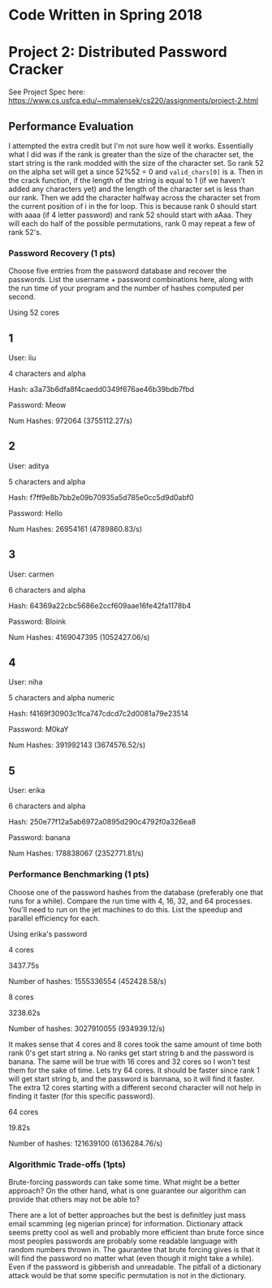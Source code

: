 # Code Written in Spring 2018

# Project 2: Distributed Password Cracker

See Project Spec here: https://www.cs.usfca.edu/~mmalensek/cs220/assignments/project-2.html

## Performance Evaluation

I attempted the extra credit but I'm not sure how well it works. Essentially what I did was if the rank is greater than the size of the character set, the start string is the rank modded with the size of the character set. So rank 52 on the alpha set will get a since 52%52 = 0 and `valid_chars[0]` is a. Then in the crack function, if the length of the string is equal to 1 (if we haven't added any characters yet) and the length of the character set is less than our rank. Then we add the character halfway across the character set from the current position of i in the for loop. This is because rank 0 should start with aaaa (if 4 letter password) and rank 52 should start with aAaa. They will each do half of the possible permutations, rank 0 may repeat a few of rank 52's.

### Password Recovery (1 pts)

Choose five entries from the password database and recover the passwords. List the username + password combinations here, along with the run time of your program and the number of hashes computed per second.

Using 52 cores


## 1
User: liu

4 characters and alpha

Hash: a3a73b6dfa8f4caedd0349f676ae46b39bdb7fbd

Password: Meow

Num Hashes: 972064 (3755112.27/s)

## 2

User: aditya

5 characters and alpha

Hash: f7ff9e8b7bb2e09b70935a5d785e0cc5d9d0abf0

Password: Hello 

Num Hashes: 26954161 (4789860.83/s)

## 3

User: carmen

6 characters and alpha

Hash: 64369a22cbc5686e2ccf609aae16fe42fa1178b4

Password: Bloink

Num Hashes: 4169047395 (1052427.06/s)

## 4 

User: niha

5 characters and alpha numeric

Hash: f4169f30903c1fca747cdcd7c2d0081a79e23514

Password: M0kaY

Num Hashes: 391992143 (3674576.52/s)

## 5 

User: erika

6 characters and alpha

Hash: 250e77f12a5ab6972a0895d290c4792f0a326ea8

Password: banana

Num Hashes: 178838067 (2352771.81/s)


### Performance Benchmarking (1 pts)

Choose one of the password hashes from the database (preferably one that runs for a while). Compare the run time with 4, 16, 32, and 64 processes. You'll need to run on the jet machines to do this. List the speedup and parallel efficiency for each.

Using erika's password

4 cores

3437.75s

Number of hashes: 1555336554 (452428.58/s)

8 cores

3238.62s 

Number of hashes: 3027910055 (934939.12/s)  

It makes sense that 4 cores and 8 cores took the same amount of time both rank 0's get start string a. No ranks get start string b and the password is banana. The same will be true with 16 cores and 32 cores so I won't test them for the sake of time. Lets try 64 cores. It should be faster since rank 1 will get start string b, and the password is bannana, so it will find it faster. The extra 12 cores starting with a different second character will not help in finding it faster (for this specific password).

64 cores

19.82s

Number of hashes: 121639100 (6136284.76/s)

### Algorithmic Trade-offs (1pts)

Brute-forcing passwords can take some time. What might be a better approach?  On the other hand, what is one guarantee our algorithm can provide that others may not be able to?

There are a lot of better approaches but the best is definitley just mass email scamming (eg nigerian prince) for information. Dictionary attack seems pretty cool as well and probably more efficient than brute force since most peoples passwords are probably some readable language with random numbers thrown in. The gaurantee that brute forcing gives is that it will find the password no matter what (even though it might take a while). Even if the password is gibberish and unreadable. The pitfall of a dictionary attack would be that some specific permutation is not in the dictionary.
